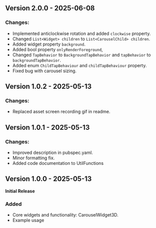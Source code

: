 
## Version 2.0.0 - 2025-06-08

### Changes:
- Implemented anticlockwise rotation and added `clockwise` property.
- Changed `List<Widget> children` to `List<CarouselChild> children`.
- Added widget property `background`.
- Added bool property `onlyRenderForeground`,
- Changed `TapBehavior` to `BackgroundTapBehavior` and `tapBehavior` to `backgroundTapBehavior`.
- Added enum `ChildTapBehaviour` and `childTapBehaviour` property.
- Fixed bug with carousel sizing.


## Version 1.0.2 - 2025-05-13

### Changes:
- Replaced asset screen recording gif in readme.


## Version 1.0.1 - 2025-05-13

### Changes:
- Improved description in pubspec.yaml.
- Minor formatting fix.
- Added code documentation to UtilFunctions


## Version 1.0.0 - 2025-05-13
**Initial Release**

### Added
- Core widgets and functionality: CarouselWidget3D.
- Example usage
